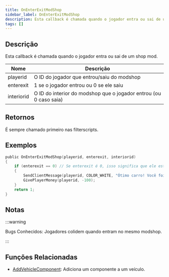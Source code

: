 ```yaml
---
title: OnEnterExitModShop
sidebar_label: OnEnterExitModShop
description: Esta callback é chamada quando o jogador entra ou sai de um modshop.
tags: []
---
```

## Descrição

Esta callback é chamada quando o jogador entra ou sai de um shop mod.

| Nome       | Descrição                                                         |
| ---------- | ----------------------------------------------------------------- |
| playerid   | O ID do jogador que entrou/saiu do modshop                        |
| enterexit  | 1 se o jogador entrou ou 0 se ele saiu                            |
| interiorid | O ID do interior do modshop que o jogador entrou (ou 0 caso saia) |

## Retornos

É sempre chamado primeiro nas filterscripts.

## Exemplos

```c
public OnEnterExitModShop(playerid, enterexit, interiorid)
{
    if (enterexit == 0) // Se enterexit é 0, isso significa que ele está saindo
    {
        SendClientMessage(playerid, COLOR_WHITE, "Ótimo carro! Você foi taxado em R$100.");
        GivePlayerMoney(playerid, -100);
    }
    return 1;
}
```

## Notas

:::warning

Bugs Conhecidos: Jogadores colidem quando entram no mesmo modshop.

:::

## Funções Relacionadas

- [AddVehicleComponent](../functions/AddVehicleComponent): Adiciona um componente a um veículo.
